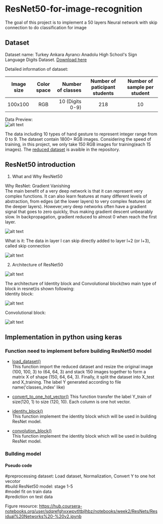 # ResNet50-for-image-recognition
The goal of this project is to implement a 50 layers Neural network with skip connection to do classification for image

## Dataset 

Dataset name: Turkey Ankara Ayrancı Anadolu High School's Sign Language Digits Dataset. [Download here](https://github.com/ardamavi/Sign-Language-Digits-Dataset#turkey-ankara-ayranc%C4%B1-anadolu-high-schools-sign-language-digits-dataset)  

Detailed information of dataset:    

|    Image size   |   Color space  |  Number of classes  | Number of paticipant students |  Number of sample per student |
|-----------------|:--------------:|--------------------:|:-----------------------------:|:-----------------------------:|
|     100x100     |     RGB        |    10 (Digits 0-9)  |            218                |          10                   |


Data Preview:     
![alt text](https://github.com/phylliskaka/ResNet50-for-image-recognition/blob/master/image/data_preview.png)

The data including 10 types of hand gesture to represent integer range from 0 to 9. The dataset contain 1800+ RGB images. Considering the speed of training, in this project, we only take 150 RGB images for training(each 15 images). The [reduced dataset](https://github.com/phylliskaka/ResNet50-for-image-recognition/tree/master/input_dataset) is avaible in the repository.

## ResNet50 introduction 

1. What and Why ResNet50    

Why ResNet: Gradient Vanishing   
The main benefit of a very deep network is that it can represent very complex functions. It can also learn features at many different levels of abstraction, from edges (at the lower layers) to very complex features (at the deeper layers). However,very deep networks often have a gradient signal that goes to zero quickly, thus making gradient descent unbearably slow. In backpropagation, gradient reduced to almost 0 when reach the first layer.   

![alt text](https://github.com/phylliskaka/ResNet50-for-image-recognition/blob/master/image/gradient%20vanishing.png) 

What is it: The data in layer l can skip directly added to layer l+2 (or l+3), called skip connection    

![alt text](https://github.com/phylliskaka/ResNet50-for-image-recognition/blob/master/image/residual%20block.png)   

2. Architecture of ResNet50   

![alt text](https://github.com/phylliskaka/ResNet50-for-image-recognition/blob/master/image/ResNet50.png)   

The architecture of Identity block and Convolutional block(two main type of block in resnet)is shown following:   
Identity block:   

![alt text](https://github.com/phylliskaka/ResNet50-for-image-recognition/blob/master/image/identity_block.png) 

Convolutional block:   

![alt text](https://github.com/phylliskaka/ResNet50-for-image-recognition/blob/master/image/convolutional_block.png)  

## Implementation in python using keras  
### Function need to implement before building ResNet50 model   

* [load_dataset()](https://github.com/phylliskaka/ResNet50-for-image-recognition/blob/master/load_dataset.py)      
   This function import the reduced dataset and resize the original image (100, 100, 3) to (64, 64, 3) and stack 150 images together to form a matrix X of shape (150, 64, 64, 3). Finally, it split the dataset into X_test and X_training. The label Y generated according to file name('classes_index' like)  
   
* [convert_to_one_hot_vector()](https://github.com/phylliskaka/ResNet50-for-image-recognition/blob/master/one_hot_vector.py)    This function transfer the label Y_train of size(120, 1) to size (120, 10). Each column is one hot vector. 

* [identity_block()](https://github.com/phylliskaka/ResNet50-for-image-recognition/blob/master/identity_block.py)    
   This function implement the identity block which will be used in building ResNet model.     
   
* [convolution_block()](https://github.com/phylliskaka/ResNet50-for-image-recognition/blob/master/conv_block.py)   
   This function implement the identity block which will be used in building ResNet model.     
   
### Bullding model 
#### Pseudo code    
#preprocessing dataset: Load dataset, Normalization, Convert Y to one hot vecotor     
#build ResNet50 model: stage 1-5    
#model fit on train data   
#prediction on test data   

Figure resource: https://hub.coursera-notebooks.org/user/sdqrefghxxwpvtltbjlhbz/notebooks/week2/ResNets/Residual%20Networks%20-%20v2.ipynb

